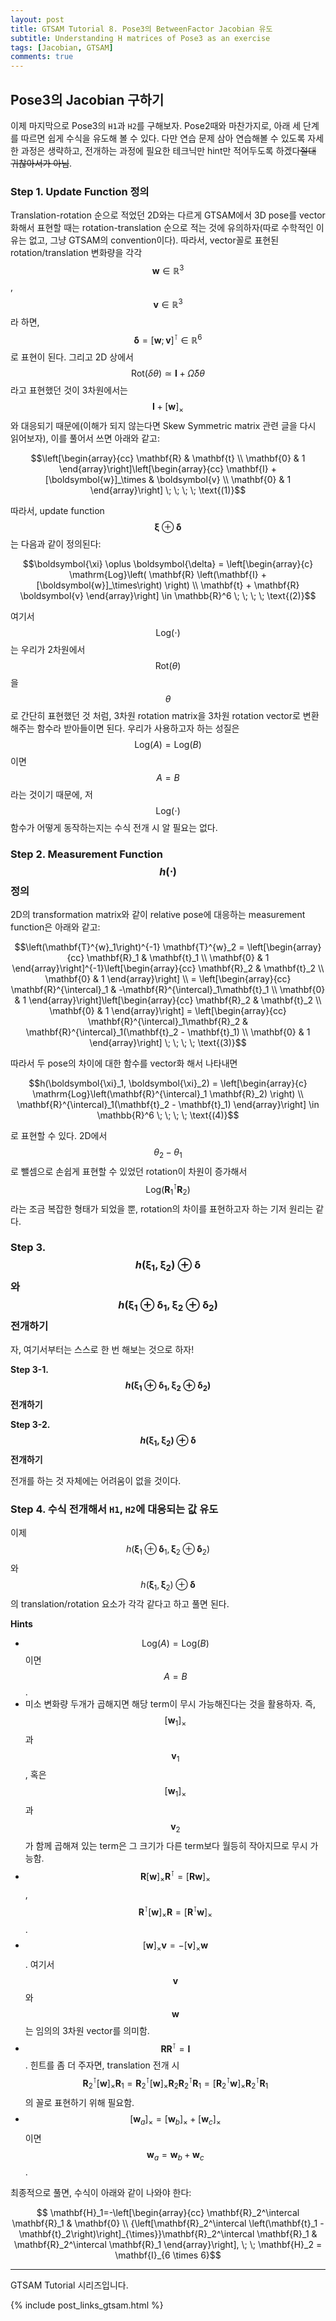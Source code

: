 ```yaml
---
layout: post
title: GTSAM Tutorial 8. Pose3의 BetweenFactor Jacobian 유도
subtitle: Understanding H matrices of Pose3 as an exercise
tags: [Jacobian, GTSAM]
comments: true
---
```


## Pose3의 Jacobian 구하기

이제 마지막으로 Pose3의 `H1`과 `H2`를 구해보자. Pose2때와 마찬가지로, 아래 세 단계를 따르면 쉽게 수식을 유도해 볼 수 있다. 다만 연습 문제 삼아 연습해볼 수 있도록 자세한 과정은 생략하고, 전개하는 과정에 필요한 테크닉만 hint만 적어두도록 하겠다~~절대 귀찮아서가 아님~~.

### Step 1. Update Function 정의

Translation-rotation 순으로 적었던 2D와는 다르게 GTSAM에서 3D pose를 vector화해서 표현할 때는 rotation-translation 순으로 적는 것에 유의하자(따로 수학적인 이유는 없고, 그냥 GTSAM의 convention이다). 따라서, vector꼴로 표현된 rotation/translation 변화량을 각각 $$\boldsymbol{w} \in \mathbb{R}^3$$, $$\boldsymbol{v} \in \mathbb{R}^3$$라 하면, $$\boldsymbol{\delta} = [\boldsymbol{w}; \boldsymbol{v}]^\intercal \in \mathbb{R}^6$$로 표현이 된다. 그리고 2D 상에서 $$\mathrm{Rot}(\delta\theta) \simeq \mathbf{I} + \hat{\Omega} \delta \theta$$라고 표현했던 것이 3차원에서는 $$\mathbf{I} + [\boldsymbol{w}]_\times$$와 대응되기 때문에(이해가 되지 않는다면 Skew Symmetric matrix 관련 글을 다시 읽어보자), 이를 풀어서 쓰면 아래와 같고:

$$\left[\begin{array}{cc}
\mathbf{R} & \mathbf{t} \\
\mathbf{0} & 1
\end{array}\right]\left[\begin{array}{cc}
\mathbf{I} + [\boldsymbol{w}]_\times & \boldsymbol{v} \\
\mathbf{0} & 1
\end{array}\right]  \; \; \; \; \text{(1)}$$

따라서, update function $$\boldsymbol{\xi} \oplus \boldsymbol{\delta}$$는 다음과 같이 정의된다:

$$\boldsymbol{\xi} \oplus \boldsymbol{\delta} =  
\left[\begin{array}{c}
\mathrm{Log}\left( \mathbf{R} \left(\mathbf{I} + [\boldsymbol{w}]_\times\right) \right) \\ 
\mathbf{t} + \mathbf{R} \boldsymbol{v} 
\end{array}\right] \in \mathbb{R}^6 \; \; \; \; \text{(2)}$$

여기서 $$\mathrm{Log}\left( \cdot \right)$$는 우리가 2차원에서 $$\mathrm{Rot}(\theta)$$을 $$\theta$$로 간단히 표현했던 것 처럼, 3차원 rotation matrix을 3차원 rotation vector로 변환해주는 함수라 받아들이면 된다.
우리가 사용하고자 하는 성질은 $$\mathrm{Log}\left(A\right) = \mathrm{Log}\left(B\right)$$이면 $$A=B$$라는 것이기 때문에, 저 $$\mathrm{Log}\left( \cdot \right)$$ 함수가 어떻게 동작하는지는 수식 전개 시 알 필요는 없다.

### Step 2. Measurement Function $$h(\cdot)$$ 정의

2D의 transformation matrix와 같이 relative pose에 대응하는 measurement function은 아래와 같고:

$$\left(\mathbf{T}^{w}_1\right)^{-1} \mathbf{T}^{w}_2 =
\left[\begin{array}{cc}
\mathbf{R}_1 & \mathbf{t}_1 \\
\mathbf{0} & 1
\end{array}\right]^{-1}\left[\begin{array}{cc}
\mathbf{R}_2 & \mathbf{t}_2 \\
\mathbf{0} & 1
\end{array}\right] \\ = 
\left[\begin{array}{cc}
\mathbf{R}^{\intercal}_1 & -\mathbf{R}^{\intercal}_1\mathbf{t}_1 \\
\mathbf{0} & 1
\end{array}\right]\left[\begin{array}{cc}
\mathbf{R}_2 & \mathbf{t}_2 \\
\mathbf{0} & 1
\end{array}\right] = 
\left[\begin{array}{cc}
\mathbf{R}^{\intercal}_1\mathbf{R}_2 & \mathbf{R}^{\intercal}_1(\mathbf{t}_2 - \mathbf{t}_1) \\
\mathbf{0} & 1
\end{array}\right] \; \; \; \; \text{(3)}$$

따라서 두 pose의 차이에 대한 함수를 vector화 해서 나타내면 

$$h(\boldsymbol{\xi}_1, \boldsymbol{\xi}_2) = 
\left[\begin{array}{c}
\mathrm{Log}\left(\mathbf{R}^{\intercal}_1 \mathbf{R}_2) \right) \\
\mathbf{R}^{\intercal}_1(\mathbf{t}_2 - \mathbf{t}_1) 
\end{array}\right] \in \mathbb{R}^6 \; \; \; \; \text{(4)}$$

로 표현할 수 있다. 2D에서 $$\theta_2 - \theta_1$$로 뺄셈으로 손쉽게 표현할 수 있었던 rotation이 차원이 증가해서 $$\mathrm{Log}\left(\mathbf{R}^{\intercal}_1 \mathbf{R}_2\right)$$라는 조금 복잡한 형태가 되었을 뿐, rotation의 차이를 표현하고자 하는 기저 원리는 같다.

### Step 3. $$h(\boldsymbol{\xi}_1, \boldsymbol{\xi}_2) \oplus \boldsymbol{\delta}$$와 $$h(\boldsymbol{\xi}_1 \oplus \boldsymbol{\delta}_1, \boldsymbol{\xi}_2 \oplus \boldsymbol{\delta}_2)$$ 전개하기 

자, 여기서부터는 스스로 한 번 해보는 것으로 하자!

**Step 3-1. $$h(\boldsymbol{\xi}_1 \oplus \boldsymbol{\delta}_1, \boldsymbol{\xi}_2 \oplus \boldsymbol{\delta}_2)$$ 전개하기**

**Step 3-2. $$h(\boldsymbol{\xi}_1, \boldsymbol{\xi}_2) \oplus \boldsymbol{\delta}$$ 전개하기**

전개를 하는 것 자체에는 어려움이 없을 것이다.


### Step 4. 수식 전개해서 `H1`, `H2`에 대응되는 값 유도

이제 $$h(\boldsymbol{\xi}_1 \oplus \boldsymbol{\delta}_1, \boldsymbol{\xi}_2 \oplus \boldsymbol{\delta}_2)$$와 $$h(\boldsymbol{\xi}_1, \boldsymbol{\xi}_2) \oplus \boldsymbol{\delta}$$의 translation/rotation 요소가 각각 같다고 하고 풀면 된다. 

**Hints**

* $$\mathrm{Log}\left(A\right) = \mathrm{Log}\left(B\right)$$이면 $$A=B$$.
* 미소 변화량 두개가 곱해지면 해당 term이 무시 가능해진다는 것을 활용하자. 즉, $$[\boldsymbol{w}_1]_\times$$과 $$\boldsymbol{v}_1$$, 
 혹은 $$[\boldsymbol{w}_1]_\times$$과 $$\boldsymbol{v}_2$$가 함께 곱해져 있는 term은 그 크기가 다른 term보다 월등히 작아지므로 무시 가능함.
* $$\mathbf{R}[\boldsymbol{w}]_\times \mathbf{R}^\intercal = [\mathbf{R} \boldsymbol{w}]_\times$$, $$\mathbf{R}^\intercal[\boldsymbol{w}]_\times \mathbf{R} = [\mathbf{R}^\intercal \boldsymbol{w}]_\times$$.
* $$[\boldsymbol{w}]_\times \boldsymbol{v} = - [\boldsymbol{v}]_\times \boldsymbol{w}$$. 여기서 $$\boldsymbol{v}$$와 $$\boldsymbol{w}$$는 임의의 3차원 vector를 의미함.
* $$\mathbf{R} \mathbf{R}^\intercal = \mathbf{I}$$. 힌트를 좀 더 주자면, translation 전개 시 $$\mathbf{R}_2^\intercal [\boldsymbol{w}]_\times \mathbf{R}_1 = \mathbf{R}_2^\intercal[\boldsymbol{w}]_\times \mathbf{R}_2 \mathbf{R}_2^\intercal \mathbf{R}_1 = [\mathbf{R}_2^\intercal \boldsymbol{w}]_\times \mathbf{R}_2^\intercal \mathbf{R}_1$$의 꼴로 표현하기 위해 필요함.
* $$[\boldsymbol{w}_a]_\times = [\boldsymbol{w}_b]_\times + [\boldsymbol{w}_c]_\times$$이면 $$\boldsymbol{w}_a = \boldsymbol{w}_b + \boldsymbol{w}_c$$.

최종적으로 풀면, 수식이 아래와 같이 나와야 한다:

$$
\mathbf{H}_1=-\left[\begin{array}{cc}
\mathbf{R}_2^\intercal \mathbf{R}_1 & \mathbf{0} \\
{\left[\mathbf{R}_2^\intercal \left(\mathbf{t}_1 - \mathbf{t}_2\right)\right]_{\times}}\mathbf{R}_2^\intercal \mathbf{R}_1 & \mathbf{R}_2^\intercal \mathbf{R}_1
\end{array}\right], \; \; \mathbf{H}_2 = \mathbf{I}_{6 \times 6}$$

---

GTSAM Tutorial 시리즈입니다.

{% include post_links_gtsam.html %}